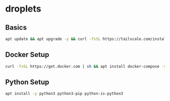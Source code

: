 # droplets

## Basics

```bash
apt update && apt upgrade -y && curl -fsSL https://tailscale.com/install.sh | sh
```

## Docker Setup

```bash
curl -fsSL https://get.docker.com | sh && apt install docker-compose -y && systemctl enable docker && sudo systemctl start docker
```

## Python Setup

```bash
apt install -y python3 python3-pip python-is-python3
```
